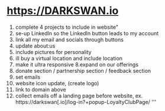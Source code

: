 # https://DARKSWAN.io

1. complete 4 projects to include in website"
2. se-up LinkedIn so the LinkedIn button leads to my account
3. link all my email and socials through buttons
4. update about:us 
5. include pictures for personality
6. ill buy a virtual location and include location
7. make it ultra responsive
8.expand on our offerings
9. donate section / partnership section / feedback section
10. set emails
11. website icon update, (create logo)
12. link to domain above
13. collect emails off a landing page before website, ex. https://darkswan[.io]/log-in?+popup-LoyaltyClubPage/
 '''
